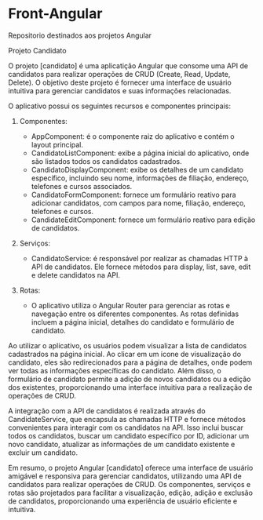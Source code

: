 # Front-Angular
Repositorio destinados aos projetos Angular

Projeto Candidato

O projeto [candidato] é uma aplicatição Angular que consome uma API de candidatos para realizar operações de CRUD (Create, Read, Update, Delete). O objetivo deste projeto é fornecer uma interface de usuário intuitiva para gerenciar candidatos e suas informações relacionadas.

O aplicativo possui os seguintes recursos e componentes principais:

1. Componentes:
   - AppComponent: é o componente raiz do aplicativo e contém o layout principal.
   - CandidatoListComponent: exibe a página inicial do aplicativo, onde são listados todos os candidatos cadastrados.
   - CandidatoDisplayComponent: exibe os detalhes de um candidato específico, incluindo seu nome, informações de filiação, endereço, telefones e cursos associados.
   - CandidatoFormComponent: fornece um formulário reativo para adicionar candidatos, com campos para nome, filiação, endereço, telefones e cursos.
   - CandidateEditComponent: fornece um formulário reativo para edição de candidatos.
  
2. Serviços:
   - CandidatoService: é responsável por realizar as chamadas HTTP à API de candidatos. Ele fornece métodos para display, list, save, edit e delete candidatos na API.
  
3. Rotas:
   - O aplicativo utiliza o Angular Router para gerenciar as rotas e navegação entre os diferentes componentes. As rotas definidas incluem a página inicial, detalhes do candidato e formulário de candidato.

Ao utilizar o aplicativo, os usuários podem visualizar a lista de candidatos cadastrados na página inicial. Ao clicar em um icone de visualização do candidato, eles são redirecionados para a página de detalhes, onde podem ver todas as informações específicas do candidato. Além disso, o formulário de candidato permite a adição de novos candidatos ou a edição dos existentes, proporcionando uma interface intuitiva para a realização de operações de CRUD.

A integração com a API de candidatos é realizada através do CandidateService, que encapsula as chamadas HTTP e fornece métodos convenientes para interagir com os candidatos na API. Isso inclui buscar todos os candidatos, buscar um candidato específico por ID, adicionar um novo candidato, atualizar as informações de um candidato existente e excluir um candidato.

Em resumo, o projeto Angular [candidato] oferece uma interface de usuário amigável e responsiva para gerenciar candidatos, utilizando uma API de candidatos para realizar operações de CRUD. Os componentes, serviços e rotas são projetados para facilitar a visualização, edição, adição e exclusão de candidatos, proporcionando uma experiência de usuário eficiente e intuitiva.
